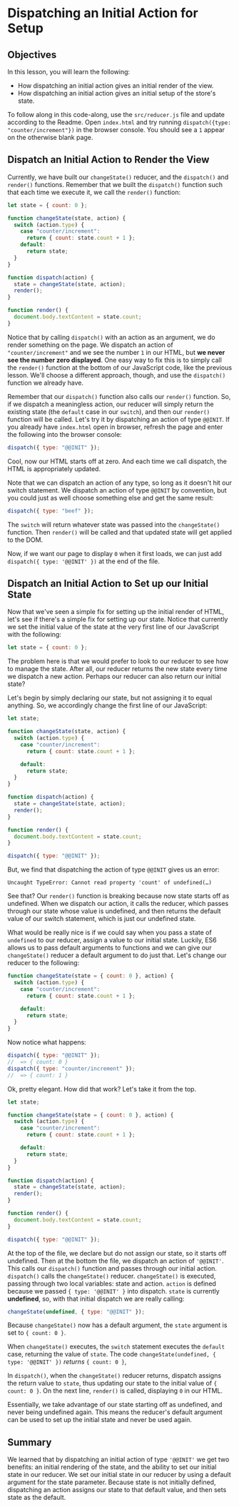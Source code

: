 # Dispatching an Initial Action for Setup

## Objectives

In this lesson, you will learn the following:

- How dispatching an initial action gives an initial render of the view.
- How dispatching an initial action gives an initial setup of the store's state.

To follow along in this code-along, use the `src/reducer.js` file and update
according to the Readme. Open `index.html` and try running `dispatch({type: "counter/increment"})` in the browser console. You should see a `1` appear on the
otherwise blank page.

## Dispatch an Initial Action to Render the View

Currently, we have built our `changeState()` reducer, and the `dispatch()` and
`render()` functions. Remember that we built the `dispatch()` function such that
each time we execute it, we call the `render()` function:

```javascript
let state = { count: 0 };

function changeState(state, action) {
  switch (action.type) {
    case "counter/increment":
      return { count: state.count + 1 };
    default:
      return state;
  }
}

function dispatch(action) {
  state = changeState(state, action);
  render();
}

function render() {
  document.body.textContent = state.count;
}
```

Notice that by calling `dispatch()` with an action as an argument, we do render
something on the page. We dispatch an action of `"counter/increment"` and we see
the number `1` in our HTML, but **we never see the number zero displayed**. One
easy way to fix this is to simply call the `render()` function at the bottom of
our JavaScript code, like the previous lesson. We'll choose a different
approach, though, and use the `dispatch()` function we already have.

Remember that our `dispatch()` function also calls our `render()` function. So,
if we dispatch a meaningless action, our reducer will simply return the existing
state (the `default` case in our `switch`), and then our `render()` function
will be called. Let's try it by dispatching an action of type `@@INIT`. If you
already have `index.html` open in browser, refresh the page and enter the
following into the browser console:

```javascript
dispatch({ type: "@@INIT" });
```

Cool, now our HTML starts off at zero. And each time we call dispatch, the HTML
is appropriately updated.

Note that we can dispatch an action of any type, so long as it doesn't hit our
switch statement. We dispatch an action of type `@@INIT` by convention, but you
could just as well choose something else and get the same result:

```javascript
dispatch({ type: "beef" });
```

The `switch` will return whatever state was passed into the `changeState()`
function. Then `render()` will be called and that updated state will get applied
to the DOM.

Now, if we want our page to display `0` when it first loads, we can just add
`dispatch({ type: '@@INIT' })` at the end of the file.

## Dispatch an Initial Action to Set up our Initial State

Now that we've seen a simple fix for setting up the initial render of HTML,
let's see if there's a simple fix for setting up our state. Notice that
currently we set the initial value of the state at the very first line of our
JavaScript with the following:

```js
let state = { count: 0 };
```

The problem here is that we would prefer to look to our reducer to see how to
manage the state. After all, our reducer returns the new state every time we
dispatch a new action. Perhaps our reducer can also return our initial state?

Let's begin by simply declaring our state, but not assigning it to equal
anything. So, we accordingly change the first line of our JavaScript:

```javascript
let state;
```

```javascript
function changeState(state, action) {
  switch (action.type) {
    case "counter/increment":
      return { count: state.count + 1 };

    default:
      return state;
  }
}

function dispatch(action) {
  state = changeState(state, action);
  render();
}

function render() {
  document.body.textContent = state.count;
}

dispatch({ type: "@@INIT" });
```

But, we find that dispatching the action of type `@@INIT` gives us an error:

```text
Uncaught TypeError: Cannot read property 'count' of undefined(…)
```

See that? Our `render()` function is breaking because now state starts off as
undefined. When we dispatch our action, it calls the reducer, which passes
through our state whose value is undefined, and then returns the default value
of our switch statement, which is just our undefined state.

What would be really nice is if we could say when you pass a state of
`undefined` to our reducer, assign a value to our initial state. Luckily, ES6
allows us to pass default arguments to functions and we can give our
`changeState()` reducer a default argument to do just that. Let's change our
reducer to the following:

```javascript
function changeState(state = { count: 0 }, action) {
  switch (action.type) {
    case "counter/increment":
      return { count: state.count + 1 };

    default:
      return state;
  }
}
```

Now notice what happens:

```javascript
dispatch({ type: "@@INIT" });
//  => { count: 0 }
dispatch({ type: "counter/increment" });
//  => { count: 1 }
```

Ok, pretty elegant. How did that work? Let's take it from the top.

```javascript
let state;

function changeState(state = { count: 0 }, action) {
  switch (action.type) {
    case "counter/increment":
      return { count: state.count + 1 };

    default:
      return state;
  }
}

function dispatch(action) {
  state = changeState(state, action);
  render();
}

function render() {
  document.body.textContent = state.count;
}

dispatch({ type: "@@INIT" });
```

At the top of the file, we declare but do not assign our state, so it starts off
undefined. Then at the bottom the file, we dispatch an action of `'@@INIT'`.
This calls our `dispatch()` function and passes through our initial action.
`dispatch()` calls the `changeState()` reducer. `changeState()` is executed,
passing through two local variables: state and action. `action` is defined
because we passed `{ type: '@@INIT' }` into dispatch. `state` is currently
**undefined**, so, with that initial dispatch we are really calling:

```js
changeState(undefined, { type: "@@INIT" });
```

Because `changeState()` now has a default argument, the `state` argument is set to
`{ count: 0 }`.

When `changeState()` executes, the `switch` statement executes the `default`
case, returning the value of `state`. The code
`changeState(undefined, { type: '@@INIT' })` _returns_ `{ count: 0 }`,

In `dispatch()`, when the `changeState()` reducer returns, dispatch assigns the
return value to `state`, thus updating our state to the initial value of
`{ count: 0 }`. On the next line, `render()` is called, displaying `0` in our
HTML.

Essentially, we take advantage of our state starting off as undefined, and never
being undefined again. This means the reducer's default argument can be used to
set up the initial state and never be used again.

## Summary

We learned that by dispatching an initial action of type `'@@INIT'` we get two
benefits: an initial rendering of the state, and the ability to set our initial
state in our reducer. We set our initial state in our reducer by using a default
argument for the state parameter. Because state is not initially defined,
dispatching an action assigns our state to that default value, and then sets
state as the default.
